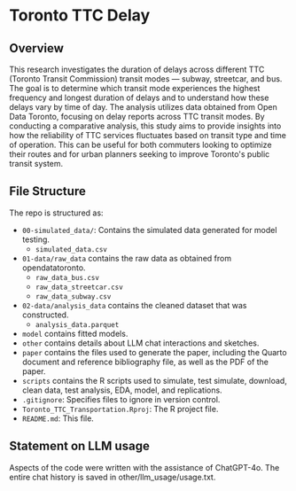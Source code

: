 # Toronto TTC Delay

## Overview

This research investigates the duration of delays across different TTC (Toronto Transit Commission) transit modes — subway, streetcar, and bus. The goal is to determine which transit mode experiences the highest frequency and longest duration of delays and to understand how these delays vary by time of day. The analysis utilizes data obtained from Open Data Toronto, focusing on delay reports across TTC transit modes. By conducting a comparative analysis, this study aims to provide insights into how the reliability of TTC services fluctuates based on transit type and time of operation. This can be useful for both commuters looking to optimize their routes and for urban planners seeking to improve Toronto's public transit system.

## File Structure

The repo is structured as:

-   `00-simulated_data/`: Contains the simulated data generated for model testing.
    - `simulated_data.csv`
-   `01-data/raw_data` contains the raw data as obtained from opendatatoronto.
    - `raw_data_bus.csv`
    - `raw_data_streetcar.csv`
    - `raw_data_subway.csv`
-   `02-data/analysis_data` contains the cleaned dataset that was constructed.
    - `analysis_data.parquet`
-   `model` contains fitted models. 
-   `other` contains details about LLM chat interactions and sketches.
-   `paper` contains the files used to generate the paper, including the Quarto document and reference bibliography file, as well as the PDF of the paper. 
-   `scripts` contains the R scripts used to simulate, test simulate, download, clean data, test analysis, EDA, model, and replications.
- `.gitignore`: Specifies files to ignore in version control.
- `Toronto_TTC_Transportation.Rproj`: The R project file.
- `README.md`: This file.

## Statement on LLM usage

Aspects of the code were written with the assistance of ChatGPT-4o. The entire chat history is saved in other/llm_usage/usage.txt.
